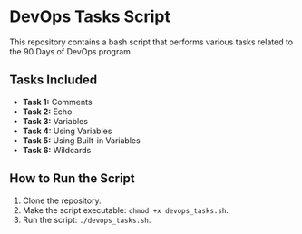 # DevOps Tasks Script

This repository contains a bash script that performs various tasks related to the 90 Days of DevOps program. 

## Tasks Included
- **Task 1:** Comments
- **Task 2:** Echo
- **Task 3:** Variables
- **Task 4:** Using Variables
- **Task 5:** Using Built-in Variables
- **Task 6:** Wildcards

## How to Run the Script
1. Clone the repository.
2. Make the script executable: `chmod +x devops_tasks.sh`.
3. Run the script: `./devops_tasks.sh`.
